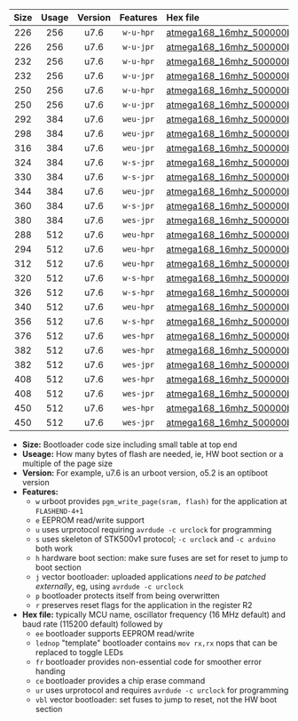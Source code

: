 |Size|Usage|Version|Features|Hex file|
|:-:|:-:|:-:|:-:|:--|
|226|256|u7.6|`w-u-hpr`|[atmega168_16mhz_500000bps_ur.hex](https://raw.githubusercontent.com/stefanrueger/urboot/main//atmega168_16mhz_500000bps_ur.hex)|
|226|256|u7.6|`w-u-jpr`|[atmega168_16mhz_500000bps_ur_vbl.hex](https://raw.githubusercontent.com/stefanrueger/urboot/main//atmega168_16mhz_500000bps_ur_vbl.hex)|
|232|256|u7.6|`w-u-hpr`|[atmega168_16mhz_500000bps_lednop_ur.hex](https://raw.githubusercontent.com/stefanrueger/urboot/main//atmega168_16mhz_500000bps_lednop_ur.hex)|
|232|256|u7.6|`w-u-jpr`|[atmega168_16mhz_500000bps_lednop_ur_vbl.hex](https://raw.githubusercontent.com/stefanrueger/urboot/main//atmega168_16mhz_500000bps_lednop_ur_vbl.hex)|
|250|256|u7.6|`w-u-hpr`|[atmega168_16mhz_500000bps_lednop_fr_ur.hex](https://raw.githubusercontent.com/stefanrueger/urboot/main//atmega168_16mhz_500000bps_lednop_fr_ur.hex)|
|250|256|u7.6|`w-u-jpr`|[atmega168_16mhz_500000bps_lednop_fr_ur_vbl.hex](https://raw.githubusercontent.com/stefanrueger/urboot/main//atmega168_16mhz_500000bps_lednop_fr_ur_vbl.hex)|
|292|384|u7.6|`weu-jpr`|[atmega168_16mhz_500000bps_ee_ur_vbl.hex](https://raw.githubusercontent.com/stefanrueger/urboot/main//atmega168_16mhz_500000bps_ee_ur_vbl.hex)|
|298|384|u7.6|`weu-jpr`|[atmega168_16mhz_500000bps_ee_lednop_ur_vbl.hex](https://raw.githubusercontent.com/stefanrueger/urboot/main//atmega168_16mhz_500000bps_ee_lednop_ur_vbl.hex)|
|316|384|u7.6|`weu-jpr`|[atmega168_16mhz_500000bps_ee_lednop_fr_ur_vbl.hex](https://raw.githubusercontent.com/stefanrueger/urboot/main//atmega168_16mhz_500000bps_ee_lednop_fr_ur_vbl.hex)|
|324|384|u7.6|`w-s-jpr`|[atmega168_16mhz_500000bps_vbl.hex](https://raw.githubusercontent.com/stefanrueger/urboot/main//atmega168_16mhz_500000bps_vbl.hex)|
|330|384|u7.6|`w-s-jpr`|[atmega168_16mhz_500000bps_lednop_vbl.hex](https://raw.githubusercontent.com/stefanrueger/urboot/main//atmega168_16mhz_500000bps_lednop_vbl.hex)|
|344|384|u7.6|`weu-jpr`|[atmega168_16mhz_500000bps_ee_lednop_fr_ce_ur_vbl.hex](https://raw.githubusercontent.com/stefanrueger/urboot/main//atmega168_16mhz_500000bps_ee_lednop_fr_ce_ur_vbl.hex)|
|360|384|u7.6|`w-s-jpr`|[atmega168_16mhz_500000bps_lednop_fr_vbl.hex](https://raw.githubusercontent.com/stefanrueger/urboot/main//atmega168_16mhz_500000bps_lednop_fr_vbl.hex)|
|380|384|u7.6|`wes-jpr`|[atmega168_16mhz_500000bps_ee_vbl.hex](https://raw.githubusercontent.com/stefanrueger/urboot/main//atmega168_16mhz_500000bps_ee_vbl.hex)|
|288|512|u7.6|`weu-hpr`|[atmega168_16mhz_500000bps_ee_ur.hex](https://raw.githubusercontent.com/stefanrueger/urboot/main//atmega168_16mhz_500000bps_ee_ur.hex)|
|294|512|u7.6|`weu-hpr`|[atmega168_16mhz_500000bps_ee_lednop_ur.hex](https://raw.githubusercontent.com/stefanrueger/urboot/main//atmega168_16mhz_500000bps_ee_lednop_ur.hex)|
|312|512|u7.6|`weu-hpr`|[atmega168_16mhz_500000bps_ee_lednop_fr_ur.hex](https://raw.githubusercontent.com/stefanrueger/urboot/main//atmega168_16mhz_500000bps_ee_lednop_fr_ur.hex)|
|320|512|u7.6|`w-s-hpr`|[atmega168_16mhz_500000bps.hex](https://raw.githubusercontent.com/stefanrueger/urboot/main//atmega168_16mhz_500000bps.hex)|
|326|512|u7.6|`w-s-hpr`|[atmega168_16mhz_500000bps_lednop.hex](https://raw.githubusercontent.com/stefanrueger/urboot/main//atmega168_16mhz_500000bps_lednop.hex)|
|340|512|u7.6|`weu-hpr`|[atmega168_16mhz_500000bps_ee_lednop_fr_ce_ur.hex](https://raw.githubusercontent.com/stefanrueger/urboot/main//atmega168_16mhz_500000bps_ee_lednop_fr_ce_ur.hex)|
|356|512|u7.6|`w-s-hpr`|[atmega168_16mhz_500000bps_lednop_fr.hex](https://raw.githubusercontent.com/stefanrueger/urboot/main//atmega168_16mhz_500000bps_lednop_fr.hex)|
|376|512|u7.6|`wes-hpr`|[atmega168_16mhz_500000bps_ee.hex](https://raw.githubusercontent.com/stefanrueger/urboot/main//atmega168_16mhz_500000bps_ee.hex)|
|382|512|u7.6|`wes-hpr`|[atmega168_16mhz_500000bps_ee_lednop.hex](https://raw.githubusercontent.com/stefanrueger/urboot/main//atmega168_16mhz_500000bps_ee_lednop.hex)|
|382|512|u7.6|`wes-jpr`|[atmega168_16mhz_500000bps_ee_lednop_vbl.hex](https://raw.githubusercontent.com/stefanrueger/urboot/main//atmega168_16mhz_500000bps_ee_lednop_vbl.hex)|
|408|512|u7.6|`wes-hpr`|[atmega168_16mhz_500000bps_ee_lednop_fr.hex](https://raw.githubusercontent.com/stefanrueger/urboot/main//atmega168_16mhz_500000bps_ee_lednop_fr.hex)|
|408|512|u7.6|`wes-jpr`|[atmega168_16mhz_500000bps_ee_lednop_fr_vbl.hex](https://raw.githubusercontent.com/stefanrueger/urboot/main//atmega168_16mhz_500000bps_ee_lednop_fr_vbl.hex)|
|450|512|u7.6|`wes-hpr`|[atmega168_16mhz_500000bps_ee_lednop_fr_ce.hex](https://raw.githubusercontent.com/stefanrueger/urboot/main//atmega168_16mhz_500000bps_ee_lednop_fr_ce.hex)|
|450|512|u7.6|`wes-jpr`|[atmega168_16mhz_500000bps_ee_lednop_fr_ce_vbl.hex](https://raw.githubusercontent.com/stefanrueger/urboot/main//atmega168_16mhz_500000bps_ee_lednop_fr_ce_vbl.hex)|

- **Size:** Bootloader code size including small table at top end
- **Useage:** How many bytes of flash are needed, ie, HW boot section or a multiple of the page size
- **Version:** For example, u7.6 is an urboot version, o5.2 is an optiboot version
- **Features:**
  + `w` urboot provides `pgm_write_page(sram, flash)` for the application at `FLASHEND-4+1`
  + `e` EEPROM read/write support
  + `u` uses urprotocol requiring `avrdude -c urclock` for programming
  + `s` uses skeleton of STK500v1 protocol; `-c urclock` and `-c arduino` both work
  + `h` hardware boot section: make sure fuses are set for reset to jump to boot section
  + `j` vector bootloader: uploaded applications *need to be patched externally*, eg, using `avrdude -c urclock`
  + `p` bootloader protects itself from being overwritten
  + `r` preserves reset flags for the application in the register R2
- **Hex file:** typically MCU name, oscillator frequency (16 MHz default) and baud rate (115200 default) followed by
  + `ee` bootloader supports EEPROM read/write
  + `lednop` "template" bootloader contains `mov rx,rx` nops that can be replaced to toggle LEDs
  + `fr` bootloader provides non-essential code for smoother error handing
  + `ce` bootloader provides a chip erase command
  + `ur` uses urprotocol and requires `avrdude -c urclock` for programming
  + `vbl` vector bootloader: set fuses to jump to reset, not the HW boot section
